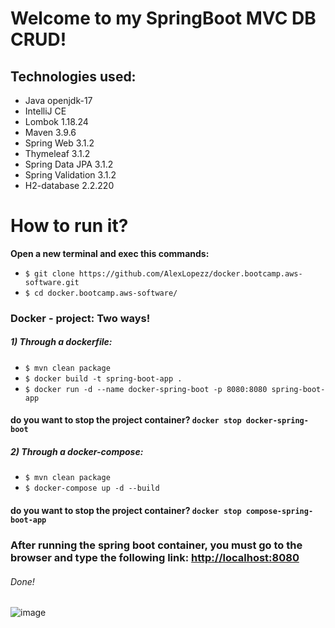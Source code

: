 # Welcome to my SpringBoot MVC DB CRUD!
## Technologies used:
* Java openjdk-17
* IntelliJ CE
* Lombok 1.18.24
* Maven 3.9.6
* Spring Web 3.1.2
* Thymeleaf 3.1.2
* Spring Data JPA 3.1.2
* Spring Validation 3.1.2
* H2-database 2.2.220

# How to run it?
**Open a new terminal and exec this commands:**
* ```$ git clone https://github.com/AlexLopezz/docker.bootcamp.aws-software.git ```
* ```$ cd docker.bootcamp.aws-software/ ```

### Docker - project: Two ways!
##### 1) Through a dockerfile:
* ```$ mvn clean package ```
* ```$ docker build -t spring-boot-app . ```
* ```$ docker run -d --name docker-spring-boot -p 8080:8080 spring-boot-app ```
#### do you want to stop the project container? ``` docker stop docker-spring-boot ```

##### 2) Through a docker-compose:
* ```$ mvn clean package ```
* ```$ docker-compose up -d --build ```

#### do you want to stop the project container? ``` docker stop compose-spring-boot-app ```

### After running the spring boot container, you must go to the browser and type the following link: [http://localhost:8080](http://localhost:8080/)
###### Done!
![image](https://github.com/AlexLopezz/docker.bootcamp.aws-software/assets/90531107/023d7400-5aba-438b-9558-9746ca389771)
